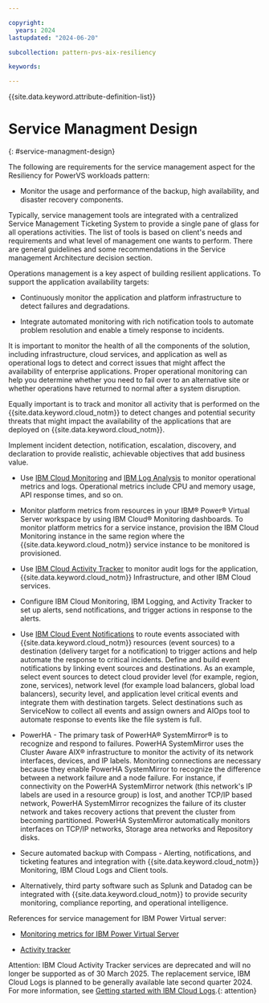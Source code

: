 ```yaml
---

copyright:
  years: 2024
lastupdated: "2024-06-20"

subcollection: pattern-pvs-aix-resiliency

keywords:

---
```


{{site.data.keyword.attribute-definition-list}}

# Service Managment Design
{: #service-managment-design}


The following are requirements for the service management aspect for the Resiliency for PowerVS workloads pattern:

-   Monitor the usage and performance of the backup, high availability, and disaster recovery components.

Typically, service management tools are integrated with a centralized Service Management Ticketing System to provide a single pane of glass for all operations activities. The list of tools is based on client's needs and requirements and what level of management one wants to perform. There are general guidelines and some recommendations in the Service management Architecture decision section.

Operations management is a key aspect of building resilient applications. To support the application availability targets:

-   Continuously monitor the application and platform infrastructure to detect failures and degradations.

-   Integrate automated monitoring with rich notification tools to automate problem resolution and enable a timely response to incidents.

It is important to monitor the health of all the components of the solution, including infrastructure, cloud services, and application as well as operational logs to detect and correct issues that might affect the availability of enterprise applications. Proper operational monitoring can help you determine whether you need to fail over to an alternative site or whether operations have returned to normal after a system disruption.

Equally important is to track and monitor all activity that is performed on the {{site.data.keyword.cloud_notm}} to detect changes and potential security threats that might impact the availability of the applications that are deployed on {{site.data.keyword.cloud_notm}}.

Implement incident detection, notification, escalation, discovery, and declaration to provide realistic, achievable objectives that add business value.

-   Use [IBM Cloud Monitoring](https://cloud.ibm.com/docs/monitoring?topic=monitoring-about-monitor) and [IBM Log Analysis](https://cloud.ibm.com/docs/log-analysis?topic=log-analysis-getting-started) to monitor operational metrics and logs. Operational metrics include CPU and memory usage, API response times, and so on.

-   Monitor platform metrics from resources in your IBM® Power® Virtual Server workspace by using IBM Cloud® Monitoring dashboards. To monitor platform metrics for a service instance, provision the IBM Cloud Monitoring instance in the same region where the {{site.data.keyword.cloud_notm}} service instance to be monitored is provisioned.

-   Use [IBM Cloud Activity Tracker](https://cloud.ibm.com/docs/activity-tracker?topic=activity-tracker-getting-started) to monitor audit logs for the application, {{site.data.keyword.cloud_notm}} Infrastructure, and other IBM Cloud services.

-   Configure IBM Cloud Monitoring, IBM Logging, and Activity Tracker to set up alerts, send notifications, and trigger actions in response to the alerts.

-   Use [IBM Cloud Event Notifications](https://cloud.ibm.com/docs/event-notifications?topic=event-notifications-en-about) to route events associated with {{site.data.keyword.cloud_notm}} resources (event sources) to a destination (delivery target for a notification) to trigger actions and help automate the response to critical incidents. Define and build event notifications by linking event sources and destinations. As an example, select event sources to detect cloud provider level (for example, region, zone, services), network level (for example load balancers, global load balancers), security level, and application level critical events and integrate them with destination targets. Select destinations such as ServiceNow to collect all events and assign owners and AIOps tool to automate response to events like the file system is full.

-   PowerHA - The primary task of PowerHA® SystemMirror® is to recognize and respond to failures. PowerHA SystemMirror uses the Cluster Aware AIX® infrastructure to monitor the activity of its network interfaces, devices, and IP labels. Monitoring connections are necessary because they enable PowerHA SystemMirror to recognize the difference between a network failure and a node failure. For instance, if connectivity on the PowerHA SystemMirror network (this network's IP labels are used in a resource group) is lost, and another TCP/IP based network, PowerHA SystemMirror recognizes the failure of its cluster network and takes recovery actions that prevent the cluster from becoming partitioned. PowerHA SystemMirror automatically monitors interfaces on TCP/IP networks, Storage area networks and Repository disks.

-   Secure automated backup with Compass - Alerting, notifications, and ticketing features and integration with {{site.data.keyword.cloud_notm}} Monitoring, IBM Cloud Logs and Client tools.

-   Alternatively, third party software such as Splunk and Datadog can be integrated with {{site.data.keyword.cloud_notm}} to provide security monitoring, compliance reporting, and operational intelligence.

References for service management for IBM Power Virtual server:

- [Monitoring metrics for IBM Power Virtual Server](/docs/power-iaas?topic=power-iaas-monitor-sysdig)

- [Activity tracker](/docs/power-iaas?topic=power-iaas-at-events)

Attention: IBM Cloud Activity Tracker services are deprecated and will no longer be supported as of 30 March 2025. The replacement service, IBM Cloud Logs is planned to be generally available late second quarter 2024. For more information, see [Getting started with IBM Cloud Logs](https://cloud.ibm.com/docs/cloud-logs?topic=cloud-logs-getting-started).{: attention}
